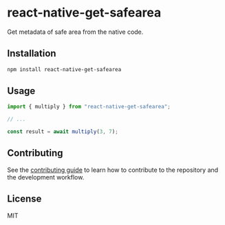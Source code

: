 # react-native-get-safearea

Get metadata of safe area from the native code.

## Installation

```sh
npm install react-native-get-safearea
```

## Usage

```js
import { multiply } from "react-native-get-safearea";

// ...

const result = await multiply(3, 7);
```

## Contributing

See the [contributing guide](CONTRIBUTING.md) to learn how to contribute to the repository and the development workflow.

## License

MIT
